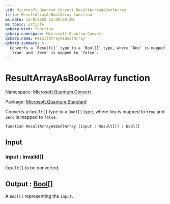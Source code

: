 ```yaml
---
uid: Microsoft.Quantum.Convert.ResultArrayAsBoolArray
title: ResultArrayAsBoolArray function
ms.date: 12/8/2020 12:00:00 AM
ms.topic: article
qsharp.kind: function
qsharp.namespace: Microsoft.Quantum.Convert
qsharp.name: ResultArrayAsBoolArray
qsharp.summary: >-
  Converts a `Result[]` type to a `Bool[]` type, where `One` is mapped to
  `true` and `Zero` is mapped to `false`.
---
```


# ResultArrayAsBoolArray function

Namespace: [Microsoft.Quantum.Convert](xref:Microsoft.Quantum.Convert)

Package: [Microsoft.Quantum.Standard](https://nuget.org/packages/Microsoft.Quantum.Standard)


Converts a `Result[]` type to a `Bool[]` type, where `One` is mapped to`true` and `Zero` is mapped to `false`.

```qsharp
function ResultArrayAsBoolArray (input : Result[]) : Bool[]
```


## Input

### input : __invalid<Result>__[]

`Result[]` to be converted.



## Output : [Bool](xref:microsoft.quantum.lang-ref.bool)[]

A `Bool[]` representing the `input`.